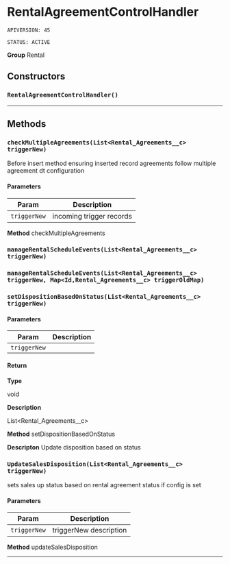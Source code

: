 # RentalAgreementControlHandler

`APIVERSION: 45`

`STATUS: ACTIVE`



**Group** Rental

## Constructors
### `RentalAgreementControlHandler()`
---
## Methods
### `checkMultipleAgreements(List<Rental_Agreements__c> triggerNew)`

Before insert method ensuring inserted record agreements follow multiple agreement dt configuration

#### Parameters

|Param|Description|
|---|---|
|`triggerNew`|incoming trigger records|


**Method** checkMultipleAgreements

### `manageRentalScheduleEvents(List<Rental_Agreements__c> triggerNew)`
### `manageRentalScheduleEvents(List<Rental_Agreements__c> triggerNew, Map<Id,Rental_Agreements__c> triggerOldMap)`
### `setDispositionBasedOnStatus(List<Rental_Agreements__c> triggerNew)`
#### Parameters

|Param|Description|
|---|---|
|`triggerNew`||

#### Return

**Type**

void

**Description**

List&lt;Rental_Agreements__c&gt;


**Method** setDispositionBasedOnStatus


**Descripton** Update disposition based on status

### `UpdateSalesDisposition(List<Rental_Agreements__c> triggerNew)`

sets sales up status based on rental agreement status if config is set

#### Parameters

|Param|Description|
|---|---|
|`triggerNew`|triggerNew description|


**Method** updateSalesDisposition

---
